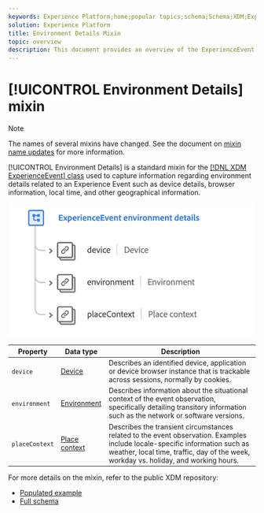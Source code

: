 ```yaml
---
keywords: Experience Platform;home;popular topics;schema;Schema;XDM;ExperienceEvent;fields;schemas;Schemas;Schema design;mixin;mixin;environment;environment details;
solution: Experience Platform
title: Environment Details Mixin
topic: overview
description: This document provides an overview of the ExperienceEvent Environment Details mixin.
---
```


# [!UICONTROL Environment Details] mixin

>[!NOTE]
>
>The names of several mixins have changed. See the document on [mixin name updates](../name-updates.md) for more information.

[!UICONTROL Environment Details] is a standard mixin for the [[!DNL XDM ExperienceEvent] class](../../classes/individual-profile.md) used to capture information regarding environment details related to an Experience Event such as device details, browser information, local time, and other geographical information.

<img src='../../images/mixins/environment-details.png' width=500 /><br />

| Property | Data type | Description |
| --- | --- | --- |
| `device` | [Device](../../data-types/device.md)  | Describes an identified device, application or device browser instance that is trackable across sessions, normally by cookies. |
| `environment` | [Environment](../../data-types/environment.md) | Describes information about the situational context of the event observation, specifically detailing transitory information such as the network or software versions. |
| `placeContext` | [Place context](../../data-types/place-context.md) | Describes the transient circumstances related to the event observation. Examples include locale-specific information such as weather, local time, traffic, day of the week, workday vs. holiday, and working hours. |

For more details on the mixin, refer to the public XDM repository:

* [Populated example](https://github.com/adobe/xdm/blob/master/components/mixins/experience-event/experienceevent-environment-details.example.1.json)
* [Full schema](https://github.com/adobe/xdm/blob/master/components/mixins/experience-event/experienceevent-environment-details.schema.json)
